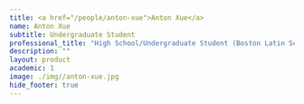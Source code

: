 ```yaml
---
title: <a href="/people/anton-xue">Anton Xue</a>
name: Anton Xue
subtitle: Undergraduate Student
professional_title: "High School/Undergraduate Student (Boston Latin School/Princeton, 2014-2015)"  # Joined professional titles
description: ""
layout: product
academic: 1
image: ./img//anton-xue.jpg
hide_footer: true
---
```

